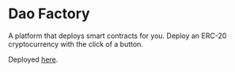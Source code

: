 # Dao Factory

A platform that deploys smart contracts for you.
Deploy an ERC-20 cryptocurrency with the click of a button.

Deployed [here](https://leovigna.github.io/daofactory/).
